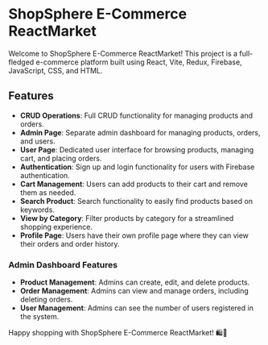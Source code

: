 # ShopSphere E-Commerce ReactMarket

Welcome to ShopSphere E-Commerce ReactMarket! This project is a full-fledged e-commerce platform built using React, Vite, Redux, Firebase, JavaScript, CSS, and HTML.

## Features

- **CRUD Operations**: Full CRUD functionality for managing products and orders.
- **Admin Page**: Separate admin dashboard for managing products, orders, and users.
- **User Page**: Dedicated user interface for browsing products, managing cart, and placing orders.
- **Authentication**: Sign up and login functionality for users with Firebase authentication.
- **Cart Management**: Users can add products to their cart and remove them as needed.
- **Search Product**: Search functionality to easily find products based on keywords.
- **View by Category**: Filter products by category for a streamlined shopping experience.
- **Profile Page**: Users have their own profile page where they can view their orders and order history.

### Admin Dashboard Features

- **Product Management**: Admins can create, edit, and delete products.
- **Order Management**: Admins can view and manage orders, including deleting orders.
- **User Management**: Admins can see the number of users registered in the system.


Happy shopping with ShopSphere E-Commerce ReactMarket! 🛍️🚀
